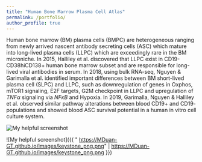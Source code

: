 ```yaml
---
title: "Human Bone Marrow Plasma Cell Atlas"
permalink: /portfolio/
author_profile: true
---
```


Human bone marrow (BM) plasma cells (BMPC) are heterogeneous ranging from newly arrived nascent antibody secreting cells (ASC) which mature into long-lived plasma cells (LLPC) which are exceedingly rare in the BM microniche. In 2015, Halliley et al. discovered that LLPC exist in CD19-CD38hiCD138+ human bone marrow subset and are responsible for long-lived viral antibodies in serum. In 2018, using bulk RNA-seq, Nguyen & Garimalla et al. identified important differences between BM short-lived plasma cell (SLPC) and LLPC, such as downregulation of genes in Oxphos, mTOR1 signaling, E2F targets, G2M checkpoint in LLPC and upregulation of $TNF \alpha$ signaling via $NF \kappa B$ and Hypoxia. In 2019, Garimalla, Nguyen & Halliley et al. observed similar pathway alterations between blood CD19+ and CD19- populations and showed blood ASC survival potential in a human in vitro cell culture system.

![My helpful screenshot](https://github.com/MDuan-GT/MDuan-GT.github.io/blob/master/images/keystone_png.png)

![My helpful screenshot]({{ " https://MDuan-GT.github.io/images/keystone_png.png" | https://MDuan-GT.github.io/images/keystone_png.png }})

